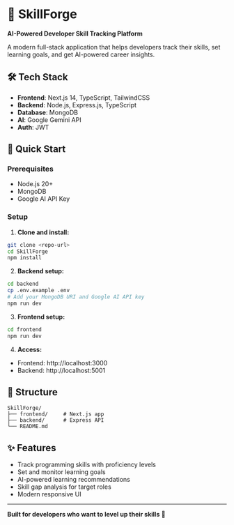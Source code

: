 # 🚀 SkillForge

**AI-Powered Developer Skill Tracking Platform**

A modern full-stack application that helps developers track their skills, set learning goals, and get AI-powered career insights.

## 🛠️ Tech Stack

- **Frontend**: Next.js 14, TypeScript, TailwindCSS
- **Backend**: Node.js, Express.js, TypeScript
- **Database**: MongoDB
- **AI**: Google Gemini API
- **Auth**: JWT

## 🚀 Quick Start

### Prerequisites

- Node.js 20+
- MongoDB
- Google AI API Key

### Setup

1. **Clone and install:**

```bash
git clone <repo-url>
cd SkillForge
npm install
```

2. **Backend setup:**

```bash
cd backend
cp .env.example .env
# Add your MongoDB URI and Google AI API key
npm run dev
```

3. **Frontend setup:**

```bash
cd frontend
npm run dev
```

4. **Access:**

- Frontend: http://localhost:3000
- Backend: http://localhost:5001

## 📁 Structure

```
SkillForge/
├── frontend/     # Next.js app
├── backend/      # Express API
└── README.md
```

## ✨ Features

- Track programming skills with proficiency levels
- Set and monitor learning goals
- AI-powered learning recommendations
- Skill gap analysis for target roles
- Modern responsive UI

---

**Built for developers who want to level up their skills** 🎯
